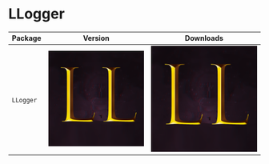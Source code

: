 # LLogger

| Package |  Version | Downloads |
| ------- | ----- | ----- |
| `LLogger` | [![NuGet](https://github.com/LucasBLs/LLogger/blob/main/Media/icon.png?raw=true)](https://nuget.org/packages/LLogger) | [![Nuget](https://github.com/LucasBLs/LLogger/blob/main/Media/icon.png?raw=true)](https://nuget.org/packages/LLogger) |
